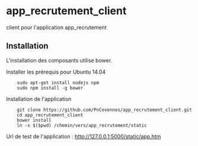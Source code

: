 app_recrutement_client
======================


client pour l'application app_recrutement


Installation 
------------


L'installation des composants utilise bower.

Installer les prérequis pour Ubuntu 14.04

```
    sudo apt-get install nodejs npm
    sudo npm install -g bower
```


Installation de l'application

```
    git clone https://github.com/PnCevennes/app_recrutement_client.git
    cd app_recrutement_client
    bower install
    ln -s $($pwd) /chemin/vers/app_recrutement/static
```

Url de test de l'application : http://127.0.0.1:5000/static/app.htm
